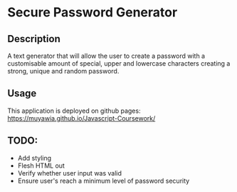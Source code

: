 # Secure Password Generator

## Description
A text generator that will allow the user to create a password with a customisable amount of special, upper and lowercase characters creating a strong, unique and random password.

## Usage
This application is deployed on github pages: https://muyawia.github.io/Javascript-Coursework/

## TODO:
* Add styling
* Flesh HTML out
* Verify whether user input was valid
* Ensure user's reach a minimum level of password security
